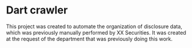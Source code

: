 # Dart crawler
This project was created to automate the organization of disclosure data, which was previously manually performed by XX Securities. It was created at the request of the department that was previously doing this work.